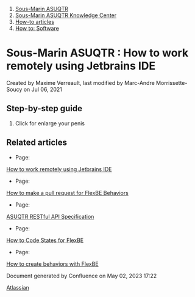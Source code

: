 1. [Sous-Marin ASUQTR](index.html)
2. [Sous-Marin ASUQTR Knowledge Center](Sous-Marin-ASUQTR-Knowledge-Center_5144578.html)
3. [How-to articles](How-to-articles_13533186.html)
4. [How to: Software](42827871.html)

# Sous-Marin ASUQTR : How to work remotely using Jetbrains IDE

Created by Maxime Verreault, last modified by Marc-Andre Morrissette-Soucy on Jul 06, 2021

## Step-by-step guide

1. Click for enlarge your penis

## Related articles

* Page:

[How to work remotely using Jetbrains IDE](/display/SUBUQTR/How+to+work+remotely+using+Jetbrains+IDE)
* Page:

[How to make a pull request for FlexBE Behaviors](/display/SUBUQTR/How+to+make+a+pull+request+for+FlexBE+Behaviors)
* Page:

[ASUQTR RESTful API Specification](/display/SUBUQTR/ASUQTR+RESTful+API+Specification)
* Page:

[How to Code States for FlexBE](/display/SUBUQTR/How+to+Code+States+for+FlexBE)
* Page:

[How to create behaviors with FlexBE](/display/SUBUQTR/How+to+create+behaviors+with+FlexBE)

Document generated by Confluence on May 02, 2023 17:22

[Atlassian](https://www.atlassian.com/)